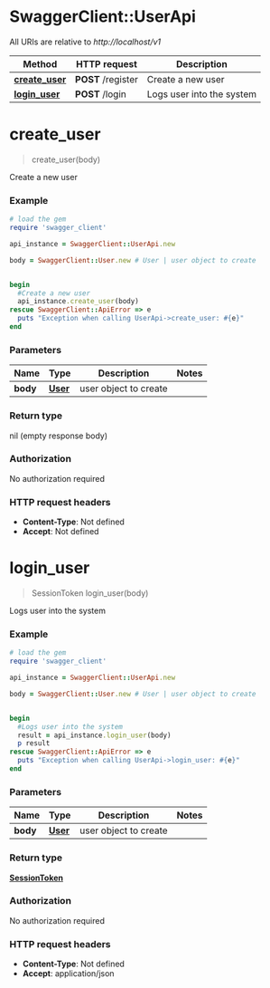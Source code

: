 # SwaggerClient::UserApi

All URIs are relative to *http://localhost/v1*

Method | HTTP request | Description
------------- | ------------- | -------------
[**create_user**](UserApi.md#create_user) | **POST** /register | Create a new user
[**login_user**](UserApi.md#login_user) | **POST** /login | Logs user into the system


# **create_user**
> create_user(body)

Create a new user

### Example
```ruby
# load the gem
require 'swagger_client'

api_instance = SwaggerClient::UserApi.new

body = SwaggerClient::User.new # User | user object to create


begin
  #Create a new user
  api_instance.create_user(body)
rescue SwaggerClient::ApiError => e
  puts "Exception when calling UserApi->create_user: #{e}"
end
```

### Parameters

Name | Type | Description  | Notes
------------- | ------------- | ------------- | -------------
 **body** | [**User**](User.md)| user object to create | 

### Return type

nil (empty response body)

### Authorization

No authorization required

### HTTP request headers

 - **Content-Type**: Not defined
 - **Accept**: Not defined



# **login_user**
> SessionToken login_user(body)

Logs user into the system



### Example
```ruby
# load the gem
require 'swagger_client'

api_instance = SwaggerClient::UserApi.new

body = SwaggerClient::User.new # User | user object to create


begin
  #Logs user into the system
  result = api_instance.login_user(body)
  p result
rescue SwaggerClient::ApiError => e
  puts "Exception when calling UserApi->login_user: #{e}"
end
```

### Parameters

Name | Type | Description  | Notes
------------- | ------------- | ------------- | -------------
 **body** | [**User**](User.md)| user object to create | 

### Return type

[**SessionToken**](SessionToken.md)

### Authorization

No authorization required

### HTTP request headers

 - **Content-Type**: Not defined
 - **Accept**: application/json




